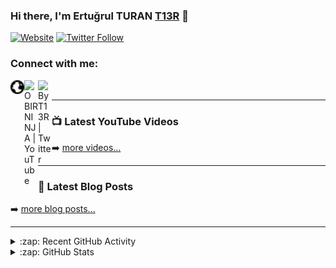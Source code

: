 ### Hi there, I'm Ertuğrul TURAN [T13R][website] 👋

[![Website](https://img.shields.io/website?label=obir.ninja&style=for-the-badge&url=https%3A%2F%2Fobir.ninja)](https://obir.ninja)
[![Twitter Follow](https://img.shields.io/twitter/follow/ByT13R?color=1DA1F2&logo=twitter&style=for-the-badge)](https://twitter.com/intent/follow?original_referer=https%3A%2F%2Fgithub.com%2FByT13R&screen_name=ByT13R)

### Connect with me:

[<img align="left" alt="obir.ninja" width="22px" src="https://raw.githubusercontent.com/iconic/open-iconic/master/svg/globe.svg" />][website]
[<img align="left" alt="O BIR NINJA | YouTube" width="22px" src="https://cdn.jsdelivr.net/npm/simple-icons@v3/icons/youtube.svg" />][youtube]
[<img align="left" alt="ByT13R | Twitter" width="22px" src="https://cdn.jsdelivr.net/npm/simple-icons@v3/icons/twitter.svg" />][twitter]

<br />

---

### 📺 Latest YouTube Videos

<!-- YOUTUBE:START -->
<!-- YOUTUBE:END -->

➡️ [more videos...](https://www.youtube.com/channel/UCM1G2CgjxYaGhvMF5Ri3Zjw)

---

### 📕 Latest Blog Posts

<!-- BLOG-POST-LIST:START -->
<!-- BLOG-POST-LIST:END -->

➡️ [more blog posts...](https://obir.ninja)

---

<details>
  <summary>:zap: Recent GitHub Activity</summary>
  
<!--START_SECTION:activity-->
<!--END_SECTION:activity-->

</details>

<details>
  <summary>:zap: GitHub Stats</summary>

  <img align="left" alt="codeSTACKr's GitHub Stats" src="https://github-readme-stats.codestackr.vercel.app/api?username=ertugrulturan&show_icons=true&hide_border=true" />

</details>

[website]: https://obir.ninja
[twitter]: https://twitter.com/ByT13R
[youtube]: https://www.youtube.com/channel/UCM1G2CgjxYaGhvMF5Ri3Zjw
